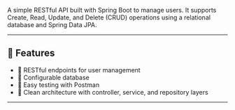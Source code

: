 A simple RESTful API built with Spring Boot to manage users. It supports Create, Read, Update, and Delete (CRUD) operations using a relational database and Spring Data JPA.

---

## 🚀 Features

- 🧱 RESTful endpoints for user management  
- 💾 Configurable database  
- 🧪 Easy testing with Postman
- 🧼 Clean architecture with controller, service, and repository layers

---
